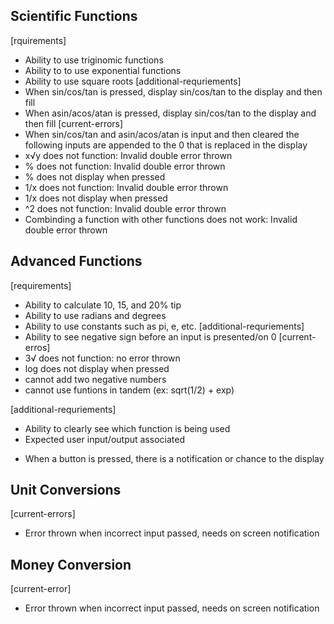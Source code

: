 ## Scientific Functions
[rquirements]
* Ability to use triginomic functions <n>
* Ability to to use exponential functions <y>
* Ability to use square roots <y>
[additional-requriements]
* When sin/cos/tan is pressed, display sin/cos/tan to the display and then fill
* When asin/acos/atan is pressed, display sin/cos/tan to the display and then fill
[current-errors]
* When sin/cos/tan and asin/acos/atan is input and then cleared the following inputs are appended to the 0 that is replaced in the display
* x√y does not function: Invalid double error thrown
* % does not function: Invalid double error thrown
* % does not display when pressed
* 1/x does not function: Invalid double error thrown
* 1/x does not display when pressed
* ^2 does not function: Invalid double error thrown
* Combinding a function with other functions does not work: Invalid double error thrown


## Advanced Functions
[requirements]
* Ability to calculate 10, 15, and 20% tip
* Ability to use radians and degrees
* Ability to use constants such as pi, e, etc.
[additional-requriements]
* Ability to see negative sign before an input is presented/on 0
[current-erros]
* 3√ does not function: no error thrown
* log does not display when pressed
* cannot add two negative numbers
* cannot use funtions in tandem (ex: sqrt(1/2) + exp)

[additional-requriements]
* Ability to clearly see which function is being used <n>
* Expected user input/output associated
- When a button is pressed, there is a notification or chance to the display

## Unit Conversions
[current-errors]
* Error thrown when incorrect input passed, needs on screen notification

## Money Conversion
[current-error]
* Error thrown when incorrect input passed, needs on screen notification